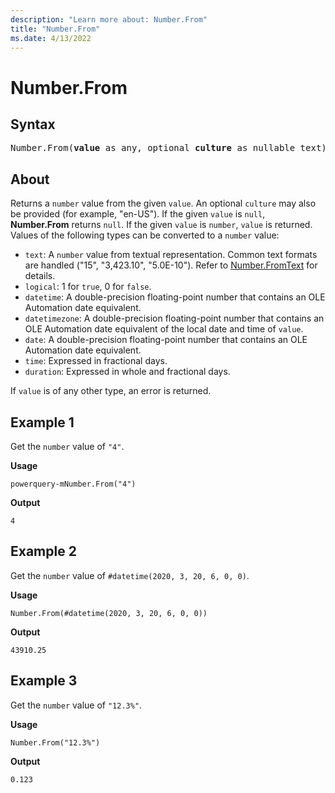 ```yaml
---
description: "Learn more about: Number.From"
title: "Number.From"
ms.date: 4/13/2022
---
```

# Number.From

## Syntax

<pre>
Number.From(<b>value</b> as any, optional <b>culture</b> as nullable text) as nullable number
</pre>

## About

Returns a `number` value from the given `value`. An optional `culture` may also be provided (for example, "en-US"). If the given `value` is `null`, **Number.From** returns `null`. If the given `value` is `number`, `value` is returned. Values of the following types can be converted to a `number` value:

* `text`: A `number` value from textual representation. Common text formats are handled ("15", "3,423.10", "5.0E-10"). Refer to [Number.FromText](/powerquery-m/number-fromtext) for details.
* `logical`: 1 for `true`, 0 for `false`.
* `datetime`: A double-precision floating-point number that contains an OLE Automation date equivalent.
* `datetimezone`: A double-precision floating-point number that contains an OLE Automation date equivalent of the local date and time of `value`.
* `date`: A double-precision floating-point number that contains an OLE Automation date equivalent.
* `time`: Expressed in fractional days.
* `duration`: Expressed in whole and fractional days.

If `value` is of any other type, an error is returned.

## Example 1

Get the `number` value of `"4"`.

**Usage**

```powerquery-m
powerquery-mNumber.From("4")
```

**Output**

`4`

## Example 2

Get the `number` value of `#datetime(2020, 3, 20, 6, 0, 0)`.

**Usage**

```powerquery-m
Number.From(#datetime(2020, 3, 20, 6, 0, 0))
```

**Output**

`43910.25`

## Example 3

Get the `number` value of `"12.3%"`.

**Usage**

```powerquery-m
Number.From("12.3%")
```

**Output**

`0.123`
